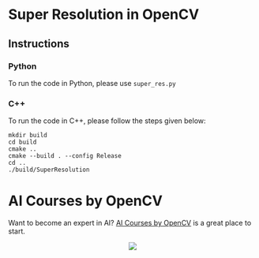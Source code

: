 # Super Resolution in OpenCV


## Instructions

### Python

To run the code in Python, please use `super_res.py`

### C++

To run the code in C++, please follow the steps given below:

```
mkdir build
cd build
cmake ..
cmake --build . --config Release
cd ..
./build/SuperResolution
```

# AI Courses by OpenCV

Want to become an expert in AI? [AI Courses by OpenCV](https://opencv.org/courses/) is a great place to start.

<a href="https://opencv.org/courses/">
<p align="center">
<img src="https://www.learnopencv.com/wp-content/uploads/2020/04/AI-Courses-By-OpenCV-Github.png">
</p>
</a>
